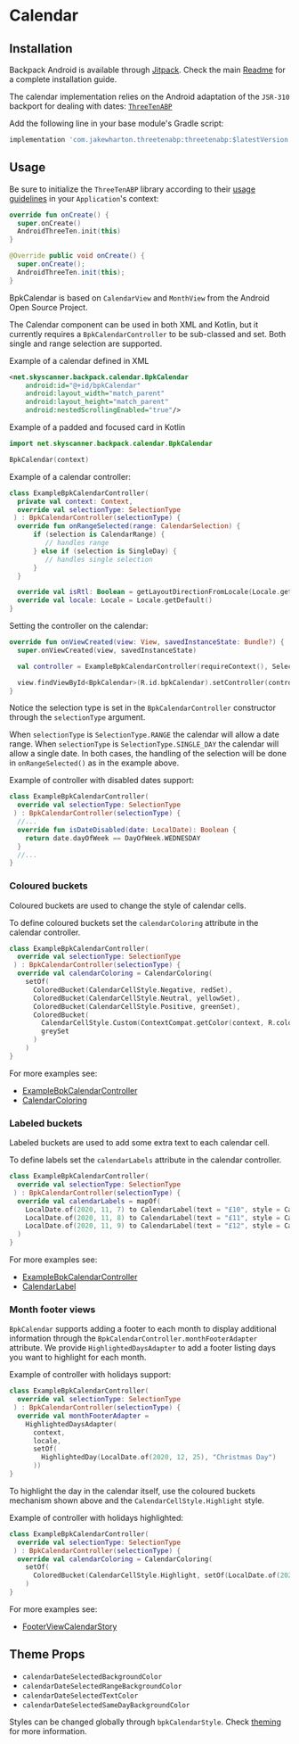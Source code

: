 # Calendar

## Installation

Backpack Android is available through [Jitpack](https://jitpack.io/#Skyscanner/backpack-android). Check the main [Readme](https://github.com/skyscanner/backpack-android#installation) for a complete installation guide.

The calendar implementation relies on the Android adaptation of the `JSR-310` backport for dealing with dates: [`ThreeTenABP`](https://github.com/JakeWharton/ThreeTenABP)

Add the following line in your base module's Gradle script:

```groovy
implementation 'com.jakewharton.threetenabp:threetenabp:$latestVersion'
```

## Usage

Be sure to initialize the `ThreeTenABP` library according to their [usage guidelines](https://github.com/JakeWharton/ThreeTenABP/blob/master/README.md) in your `Application`'s context:

```Kotlin
override fun onCreate() {
  super.onCreate()
  AndroidThreeTen.init(this)
}
```

```Java
@Override public void onCreate() {
  super.onCreate();
  AndroidThreeTen.init(this);
}
```


BpkCalendar is based on `CalendarView` and `MonthView` from the Android Open Source Project.

The Calendar component can be used in both XML and Kotlin, but it currently requires a `BpkCalendarController` to be sub-classed and set.
Both single and range selection are supported.

Example of a calendar defined in XML

```xml
<net.skyscanner.backpack.calendar.BpkCalendar
    android:id="@+id/bpkCalendar"
    android:layout_width="match_parent"
    android:layout_height="match_parent"
    android:nestedScrollingEnabled="true"/>
```

Example of a padded and focused card in Kotlin

```Kotlin
import net.skyscanner.backpack.calendar.BpkCalendar

BpkCalendar(context)
```

Example of a calendar controller:

```Kotlin
class ExampleBpkCalendarController(
  private val context: Context,
  override val selectionType: SelectionType
 ) : BpkCalendarController(selectionType) {
  override fun onRangeSelected(range: CalendarSelection) {
      if (selection is CalendarRange) {
         // handles range
      } else if (selection is SingleDay) {
         // handles single selection
      }
  }

  override val isRtl: Boolean = getLayoutDirectionFromLocale(Locale.getDefault()) == LAYOUT_DIRECTION_RTL
  override val locale: Locale = Locale.getDefault()
}
```

Setting the controller on the calendar:

```Kotlin
override fun onViewCreated(view: View, savedInstanceState: Bundle?) {
  super.onViewCreated(view, savedInstanceState)

  val controller = ExampleBpkCalendarController(requireContext(), SelectionType.SINGLE)

  view.findViewById<BpkCalendar>(R.id.bpkCalendar).setController(controller)
}
```

Notice the selection type is set in the `BpkCalendarController` constructor through the `selectionType` argument.

When `selectionType` is `SelectionType.RANGE` the calendar will allow a date range.
When `selectionType` is `SelectionType.SINGLE_DAY` the calendar will allow a single date.
In both cases, the handling of the selection
 will be done in `onRangeSelected()` as in the example above.

Example of controller with disabled dates support:

```kotlin
class ExampleBpkCalendarController(
  override val selectionType: SelectionType
 ) : BpkCalendarController(selectionType) {
  //...
  override fun isDateDisabled(date: LocalDate): Boolean {
    return date.dayOfWeek == DayOfWeek.WEDNESDAY
  }
  //...
}
```

### Coloured buckets

Coloured buckets are used to change the style of calendar cells.

To define coloured buckets set the `calendarColoring` attribute in the calendar controller.

```kotlin
class ExampleBpkCalendarController(
  override val selectionType: SelectionType
 ) : BpkCalendarController(selectionType) {
  override val calendarColoring = CalendarColoring(
    setOf(
      ColoredBucket(CalendarCellStyle.Negative, redSet),
      ColoredBucket(CalendarCellStyle.Neutral, yellowSet),
      ColoredBucket(CalendarCellStyle.Positive, greenSet),
      ColoredBucket(
        CalendarCellStyle.Custom(ContextCompat.getColor(context, R.color.bpkBackgroundSecondary)),
        greySet
      )
    )
}
```

For more examples see:

- [ExampleBpkCalendarController](https://github.com/Skyscanner/backpack-android/blob/main/app/src/main/java/net/skyscanner/backpack/demo/data/ExampleBpkCalendarController.kt)
- [CalendarColoring](https://github.com/Skyscanner/backpack-android/blob/main/Backpack/src/main/java/net/skyscanner/backpack/calendar/model/CalendarColoring.kt)


### Labeled buckets

Labeled buckets are used to add some extra text to each calendar cell.

To define labels set the `calendarLabels` attribute in the calendar controller.

```kotlin
class ExampleBpkCalendarController(
  override val selectionType: SelectionType
 ) : BpkCalendarController(selectionType) {
  override val calendarLabels = mapOf(
    LocalDate.of(2020, 11, 7) to CalendarLabel(text = "£10", style = CalendarLabel.Style.PriceHigh),
    LocalDate.of(2020, 11, 8) to CalendarLabel(text = "£11", style = CalendarLabel.Style.PriceMedium),
    LocalDate.of(2020, 11, 9) to CalendarLabel(text = "£12", style = CalendarLabel.Style.PriceLow),
  )
}
```

For more examples see:

- [ExampleBpkCalendarController](https://github.com/Skyscanner/backpack-android/blob/main/app/src/main/java/net/skyscanner/backpack/demo/data/ExampleBpkCalendarController.kt)
- [CalendarLabel](https://github.com/Skyscanner/backpack-android/blob/main/Backpack/src/main/java/net/skyscanner/backpack/calendar/model/CalendarLabel.kt)

### Month footer views

`BpkCalendar` supports adding a footer to each month to display additional information through the `BpkCalendarController.monthFooterAdapter` attribute.
We provide `HighlightedDaysAdapter` to add a footer listing days you want to highlight for each month.

Example of controller with holidays support:

```kotlin
class ExampleBpkCalendarController(
  override val selectionType: SelectionType
 ) : BpkCalendarController(selectionType) {
  override val monthFooterAdapter =
    HighlightedDaysAdapter(
      context,
      locale,
      setOf(
        HighlightedDay(LocalDate.of(2020, 12, 25), "Christmas Day")
      ))
}
```

To highlight the day in the calendar itself, use the coloured buckets mechanism shown above and the `CalendarCellStyle.Highlight` style.

Example of controller with holidays highlighted:

```kotlin
class ExampleBpkCalendarController(
  override val selectionType: SelectionType
 ) : BpkCalendarController(selectionType) {
  override val calendarColoring = CalendarColoring(
    setOf(
      ColoredBucket(CalendarCellStyle.Highlight, setOf(LocalDate.of(2020, 12, 25))),
    )
}
```

For more examples see:

- [FooterViewCalendarStory](https://github.com/Skyscanner/backpack-android/blob/main/app/src/main/java/net/skyscanner/backpack/demo/stories/FooterViewCalendarStory.kt)

## Theme Props

- `calendarDateSelectedBackgroundColor`
- `calendarDateSelectedRangeBackgroundColor`
- `calendarDateSelectedTextColor`
- `calendarDateSelectedSameDayBackgroundColor`

Styles can be changed globally through `bpkCalendarStyle`. Check [theming](https://github.com/Skyscanner/backpack-android/blob/main/docs/THEMING.md) for more information.
